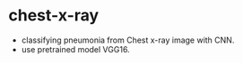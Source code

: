 # chest-x-ray
- classifying pneumonia from Chest x-ray image with CNN.
- use pretrained model VGG16.

